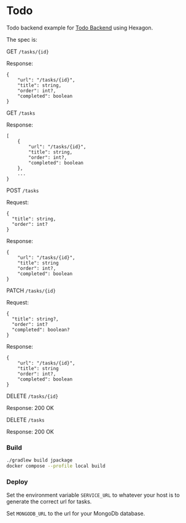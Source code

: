 
# Todo
Todo backend example for [Todo Backend](http://www.todobackend.com/index.html) using Hexagon.

The spec is:

GET `/tasks/{id}`

Response:
```
{
    "url": "/tasks/{id}",
    "title": string,
    "order": int?,
    "completed": boolean
}
```

GET `/tasks`

Response:
```
[
    {
        "url": "/tasks/{id}",
        "title": string,
        "order": int?,
        "completed": boolean
    },
    ...
}
```

POST `/tasks`

Request:
```
{
  "title": string,
  "order": int?
}
```

Response:
```
{
    "url": "/tasks/{id}",
    "title": string
    "order": int?,
    "completed": boolean
}
```

PATCH `/tasks/{id}`

Request:
```
{
  "title": string?,
  "order": int?
  "completed": boolean?
}
```

Response:
```
{
    "url": "/tasks/{id}",
    "title": string
    "order": int?,
    "completed": boolean
}
```
DELETE `/tasks/{id}`

Response: 200 OK

DELETE `/tasks`

Response: 200 OK

### Build
```bash
./gradlew build jpackage
docker compose --profile local build
```

### Deploy
Set the environment variable `SERVICE_URL` to whatever your host is
to generate the correct url for tasks.

Set `MONGODB_URL` to the url for your MongoDb database.
